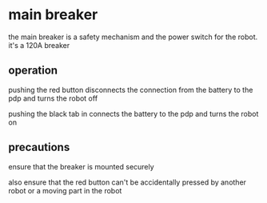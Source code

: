 # main breaker

the main breaker is a safety mechanism and the power switch for the robot. it's a 120A breaker

## operation

pushing the red button disconnects the connection from the battery to the pdp and turns the robot off

pushing the black tab in connects the battery to the pdp and turns the robot on

## precautions

ensure that the breaker is mounted securely

also ensure that the red button can't be accidentally pressed by another robot or a moving part in the robot